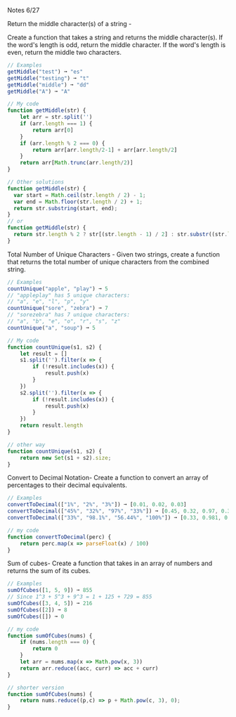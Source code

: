 Notes 6/27

Return the middle character(s) of a string -

Create a function that takes a string and returns the middle character(s).
If the word's length is odd, return the middle character. If the word's
length is even, return the middle two characters.

```js
// Examples
getMiddle("test") ➞ "es"
getMiddle("testing") ➞ "t"
getMiddle("middle") ➞ "dd"
getMiddle("A") ➞ "A"

// My code
function getMiddle(str) {
	let arr = str.split('')
	if (arr.length === 1) {
		return arr[0]
	}
	if (arr.length % 2 === 0) {
		return arr[arr.length/2-1] + arr[arr.length/2]
	}
	return arr[Math.trunc(arr.length/2)]
}

// Other solutions
function getMiddle(str) {
  var start = Math.ceil(str.length / 2) - 1;
  var end = Math.floor(str.length / 2) + 1;
  return str.substring(start, end);
}
// or
function getMiddle(str) {
  return str.length % 2 ? str[(str.length - 1) / 2] : str.substr((str.length - 2) / 2 , 2);
}
```

Total Number of Unique Characters -
Given two strings, create a function that returns the total number of unique characters from the combined string.

```js
// Examples
countUnique("apple", "play") ➞ 5
// "appleplay" has 5 unique characters:
// "a", "e", "l", "p", "y"
countUnique("sore", "zebra") ➞ 7
// "sorezebra" has 7 unique characters:
// "a", "b", "e", "o", "r", "s", "z"
countUnique("a", "soup") ➞ 5

// My code
function countUnique(s1, s2) {
	let result = []
	s1.split('').filter(x => {
		if (!result.includes(x)) {
			result.push(x)
		}
	})
	s2.split('').filter(x => {
		if (!result.includes(x)) {
			result.push(x)
		}
	})
	return result.length
}

// other way
function countUnique(s1, s2) {
	return new Set(s1 + s2).size;
}
```

Convert to Decimal Notation-
Create a function to convert an array of percentages to their decimal equivalents.

```js
// Examples
convertToDecimal(["1%", "2%", "3%"]) ➞ [0.01, 0.02, 0.03]
convertToDecimal(["45%", "32%", "97%", "33%"]) ➞ [0.45, 0.32, 0.97, 0.33]
convertToDecimal(["33%", "98.1%", "56.44%", "100%"]) ➞ [0.33, 0.981, 0.5644, 1]

// my code
function convertToDecimal(perc) {
	return perc.map(x => parseFloat(x) / 100)
}
```

Sum of cubes-
Create a function that takes in an array of numbers and returns the sum of its cubes.

```js
// Examples
sumOfCubes([1, 5, 9]) ➞ 855
// Since 1^3 + 5^3 + 9^3 = 1 + 125 + 729 = 855
sumOfCubes([3, 4, 5]) ➞ 216
sumOfCubes([2]) ➞ 8
sumOfCubes([]) ➞ 0

// my code
function sumOfCubes(nums) {
	if (nums.length === 0) {
		return 0
	}
	let arr = nums.map(x => Math.pow(x, 3))
	return arr.reduce((acc, curr) => acc + curr)
}

// shorter version
function sumOfCubes(nums) {
	return nums.reduce((p,c) => p + Math.pow(c, 3), 0);
}
```
